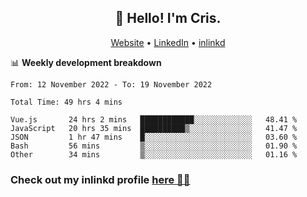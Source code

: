 
<h2 align="center">👋 Hello! I'm Cris.</h2>
<p align="center">
  <a href="https://www.criscunas.dev">Website</a> •
  <a href="https://www.linkedin.com/in/cristophercunas/">LinkedIn</a> •
  <a href="https://www.inlinkd.app">inlinkd</a>
  
</p>


📊 **Weekly development breakdown**
<!--START_SECTION:waka-->

```text
From: 12 November 2022 - To: 19 November 2022

Total Time: 49 hrs 4 mins

Vue.js       24 hrs 2 mins   ████████████░░░░░░░░░░░░░   48.41 %
JavaScript   20 hrs 35 mins  ██████████▒░░░░░░░░░░░░░░   41.47 %
JSON         1 hr 47 mins    █░░░░░░░░░░░░░░░░░░░░░░░░   03.60 %
Bash         56 mins         ▒░░░░░░░░░░░░░░░░░░░░░░░░   01.90 %
Other        34 mins         ▒░░░░░░░░░░░░░░░░░░░░░░░░   01.16 %
```

<!--END_SECTION:waka-->

<div> 
  <h3>Check out my inlinkd profile
  <a href="https://www.inlinkd.app/link/cristophercunas">here 👨‍💻</a>
  </h3>
</div>
